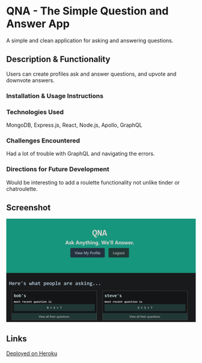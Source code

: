 # QNA - The Simple Question and Answer App

A simple and clean application for asking and answering questions.

## Description & Functionality

Users can create profiles ask and answer questions, and upvote and downvote answers.

### Installation & Usage Instructions

### Technologies Used

MongoDB, Express.js, React, Node.js, Apollo, GraphQL

### Challenges Encountered

Had a lot of trouble with GraphQL and navigating the errors. 

### Directions for Future Development

Would be interesting to add a roulette functionality not unlike tinder or chatroulette. 

## Screenshot

![Homepage](./images/qna.jpg)

## Links

[Deployed on Heroku](https://ma-qna.herokuapp.com/)